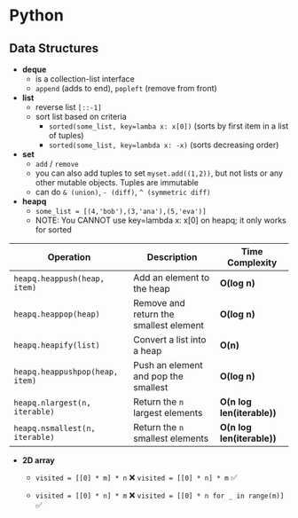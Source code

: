 # Python

## Data Structures
- **deque**
    - is a collection-list interface
    - `append` (adds to end), `popleft` (remove from front)
- **list**
    - reverse list `[::-1]`
    - sort list based on criteria
        - `sorted(some_list, key=lamba x: x[0])` (sorts by first item in a list of tuples)
        - `sorted(some_list, key=lambda x: -x)` (sorts decreasing order)
- **set**
    - `add` / `remove`
    - you can also add tuples to set `myset.add((1,2))`, but not lists or any other mutable objects. Tuples are immutable
    - can do `& (union)`, `- (diff)`, `^ (symmetric diff)`
- **heapq**
    - `some_list = [(4,'bob'),(3,'ana'),(5,'eva')]`
    - NOTE: You CANNOT use key=lambda x: x[0] on heapq; it only works for sorted

| **Operation**                       | **Description**                                | **Time Complexity** |
|--------------------------------------|------------------------------------------------|---------------------|
| `heapq.heappush(heap, item)`         | Add an element to the heap                     | **O(log n)**         |
| `heapq.heappop(heap)`                | Remove and return the smallest element         | **O(log n)**         |
| `heapq.heapify(list)`                | Convert a list into a heap                     | **O(n)**             |
| `heapq.heappushpop(heap, item)`      | Push an element and pop the smallest           | **O(log n)**         |
| `heapq.nlargest(n, iterable)`        | Return the `n` largest elements                | **O(n log len(iterable))** |
| `heapq.nsmallest(n, iterable)`       | Return the `n` smallest elements               | **O(n log len(iterable))** |


- **2D array**
    - `visited = [[0] * m] * n` ❌  `visited = [[0] * n] * m` ✅
    
    - `visited = [[0] * n] * m` ❌ `visited = [[0] * n for _ in range(m)]` ✅ 
        